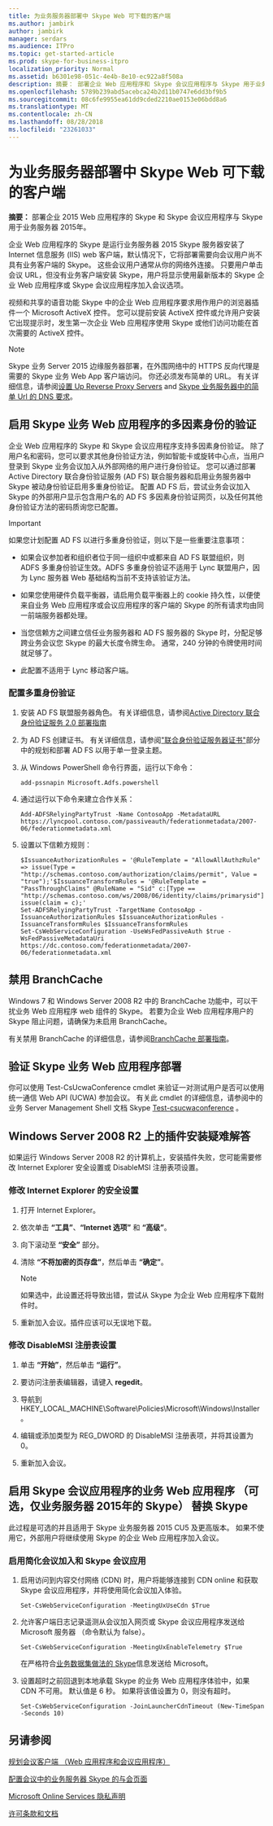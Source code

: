 ```yaml
---
title: 为业务服务器部署中 Skype Web 可下载的客户端
ms.author: jambirk
author: jambirk
manager: serdars
ms.audience: ITPro
ms.topic: get-started-article
ms.prod: skype-for-business-itpro
localization_priority: Normal
ms.assetid: b6301e98-051c-4e4b-8e10-ec922a8f508a
description: 摘要： 部署企业 Web 应用程序和 Skype 会议应用程序与 Skype 用于业务 Skype。
ms.openlocfilehash: 5789b239abd5acebca24b2d11b0747e6dd3bf9b5
ms.sourcegitcommit: 08c6fe9955ea61dd9cded2210ae0153e06bdd8a6
ms.translationtype: MT
ms.contentlocale: zh-CN
ms.lasthandoff: 08/28/2018
ms.locfileid: "23261033"
---
```

# <a name="deploy-web-downloadable-clients-in-skype-for-business-server"></a>为业务服务器部署中 Skype Web 可下载的客户端

**摘要：** 部署企业 2015 Web 应用程序的 Skype 和 Skype 会议应用程序与 Skype 用于业务服务器 2015年。

企业 Web 应用程序的 Skype 是运行业务服务器 2015 Skype 服务器安装了 Internet 信息服务 (IIS) web 客户端，默认情况下，它将部署需要向会议用户尚不具有业务客户端的 Skype。 这些会议用户通常从你的网络外连接。 只要用户单击会议 URL，但没有业务客户端安装 Skype，用户将显示使用最新版本的 Skype 企业 Web 应用程序或 Skype 会议应用程序加入会议选项。

视频和共享的语音功能 Skype 中的企业 Web 应用程序要求用作用户的浏览器插件一个 Microsoft ActiveX 控件。 您可以提前安装 ActiveX 控件或允许用户安装它出现提示时，发生第一次企业 Web 应用程序使用 Skype 或他们访问功能在首次需要的 ActiveX 控件。

> [!NOTE]
> Skype 业务 Server 2015 边缘服务器部署，在外围网络中的 HTTPS 反向代理是需要的 Skype 业务 Web App 客户端访问。 你还必须发布简单的 URL。 有关详细信息，请参阅[设置 Up Reverse Proxy Servers](https://technet.microsoft.com/library/00bc138a-243f-4389-bfa5-9c62fcc95132.aspx) and [Skype 业务服务器中的简单 Url 的 DNS 要求](../../plan-your-deployment/network-requirements/simple-urls.md)。

## <a name="enable-multi-factor-authentication-for-skype-for-business-web-app"></a>启用 Skype 业务 Web 应用程序的多因素身份的验证
<a name="MFA"> </a>

企业 Web 应用程序的 Skype 和 Skype 会议应用程序支持多因素身份验证。 除了用户名和密码，您可以要求其他身份验证方法，例如智能卡或旋转中心点，当用户登录到 Skype 业务会议加入从外部网络的用户进行身份验证。 您可以通过部署 Active Directory 联合身份验证服务 (AD FS) 联合服务器和启用业务服务器中 Skype 被动身份验证启用多重身份验证。 配置 AD FS 后，尝试业务会议加入 Skype 的外部用户显示包含用户名的 AD FS 多因素身份验证网页，以及任何其他身份验证方法的密码质询您已配置。

> [!IMPORTANT]
> 如果您计划配置 AD FS 以进行多重身份验证，则以下是一些重要注意事项：

- 如果会议参加者和组织者位于同一组织中或都来自 AD FS 联盟组织，则 ADFS 多重身份验证生效。ADFS 多重身份验证不适用于 Lync 联盟用户，因为 Lync 服务器 Web 基础结构当前不支持该验证方法。

- 如果您使用硬件负载平衡器，请启用负载平衡器上的 cookie 持久性，以便使来自业务 Web 应用程序或会议应用程序的客户端的 Skype 的所有请求均由同一前端服务器都处理。

- 当您信赖方之间建立信任业务服务器和 AD FS 服务器的 Skype 时，分配足够跨业务会议您 Skype 的最大长度令牌生命。 通常，240 分钟的令牌使用时间就足够了。

- 此配置不适用于 Lync 移动客户端。

### <a name="configure-multi-factor-authentication"></a>配置多重身份验证

1. 安装 AD FS 联盟服务器角色。 有关详细信息，请参阅[Active Directory 联合身份验证服务 2.0 部署指南](https://go.microsoft.com/fwlink/p/?linkid=267511)

2. 为 AD FS 创建证书。 有关详细信息，请参阅["联合身份验证服务器证书"](https://go.microsoft.com/fwlink/p/?LinkId=285376)部分中的规划和部署 AD FS 以用于单一登录主题。

3. 从 Windows PowerShell 命令行界面，运行以下命令：

    ```
    add-pssnapin Microsoft.Adfs.powershell
    ```

4. 通过运行以下命令来建立合作关系：

    ```
    Add-ADFSRelyingPartyTrust -Name ContosoApp -MetadataURL https://lyncpool.contoso.com/passiveauth/federationmetadata/2007-06/federationmetadata.xml
    ```

5. 设置以下信赖方规则：

    ```
   $IssuanceAuthorizationRules = '@RuleTemplate = "AllowAllAuthzRule" => issue(Type = "http://schemas.contoso.com/authorization/claims/permit", Value = "true");'$IssuanceTransformRules = '@RuleTemplate = "PassThroughClaims" @RuleName = "Sid" c:[Type == "http://schemas.contoso.com/ws/2008/06/identity/claims/primarysid"]=> issue(claim = c);'
   Set-ADFSRelyingPartyTrust -TargetName ContosoApp -IssuanceAuthorizationRules $IssuanceAuthorizationRules -IssuanceTransformRules $IssuanceTransformRules
   Set-CsWebServiceConfiguration -UseWsFedPassiveAuth $true -WsFedPassiveMetadataUri https://dc.contoso.com/federationmetadata/2007-06/federationmetadata.xml
   ```

## <a name="disable-branchcache"></a>禁用 BranchCache 
<a name="MFA"> </a>

Windows 7 和 Windows Server 2008 R2 中的 BranchCache 功能中，可以干扰业务 Web 应用程序 web 组件的 Skype。 若要为企业 Web 应用程序用户的 Skype 阻止问题，请确保为未启用 BranchCache。

有关禁用 BranchCache 的详细信息，请参阅[BranchCache 部署指南](https://docs.microsoft.com/en-us/windows-server/networking/branchcache/deploy/branchcache-deployment-guide)。

## <a name="verifying-skype-for-business-web-app-deployment"></a>验证 Skype 业务 Web 应用程序部署
<a name="MFA"> </a>

你可以使用 Test-CsUcwaConference cmdlet 来验证一对测试用户是否可以使用统一通信 Web API (UCWA) 参加会议。 有关此 cmdlet 的详细信息，请参阅中的业务 Server Management Shell 文档 Skype [Test-csucwaconference](https://docs.microsoft.com/powershell/module/skype/test-csucwaconference?view=skype-ps) 。

## <a name="troubleshooting-plug-in-installation-on-windows-server-2008-r2"></a>Windows Server 2008 R2 上的插件安装疑难解答
<a name="MFA"> </a>

如果运行 Windows Server 2008 R2 的计算机上，安装插件失败，您可能需要修改 Internet Explorer 安全设置或 DisableMSI 注册表项设置。

### <a name="modify-the-security-setting-in-internet-explorer"></a>修改 Internet Explorer 的安全设置

1. 打开 Internet Explorer。

2. 依次单击 **“工具”**、**“Internet 选项”** 和 **“高级”**。

3. 向下滚动至 **“安全”** 部分。

4. 清除 **“不将加密的页存盘”**，然后单击 **“确定”**。

    > [!NOTE]
    > 如果选中，此设置还将导致出错，尝试从 Skype 为企业 Web 应用程序下载附件时。

5. 重新加入会议。插件应该可以无误地下载。

### <a name="modify-the-disablemsi-registry-setting"></a>修改 DisableMSI 注册表设置

1. 单击 **“开始”**，然后单击 **“运行”**。

2. 要访问注册表编辑器，请键入 **regedit**。

3. 导航到 HKEY_LOCAL_MACHINE\Software\Policies\Microsoft\Windows\Installer。

4. 编辑或添加类型为 REG_DWORD 的 DisableMSI 注册表项，并将其设置为 0。

5. 重新加入会议。

## <a name="enable-skype-meetings-app-to-replace-skype-for-business-web-app-optional-skype-for-business-server-2015-only"></a>启用 Skype 会议应用程序的业务 Web 应用程序 （可选，仅业务服务器 2015年的 Skype） 替换 Skype
<a name="SMA_Enable"> </a>

此过程是可选的并且适用于 Skype 业务服务器 2015 CU5 及更高版本。 如果不使用它，外部用户将继续使用 Skype 的企业 Web 应用程序加入会议。

### <a name="enable-simplified-meeting-join-and-skype-meetings-app"></a>启用简化会议加入和 Skype 会议应用

1. 启用访问到内容交付网络 (CDN) 时，用户将能够连接到 CDN online 和获取 Skype 会议应用程序，并将使用简化会议加入体验。

   ```
   Set-CsWebServiceConfiguration -MeetingUxUseCdn $True
   ```

2. 允许客户端日志记录遥测从会议加入网页或 Skype 会议应用程序发送给 Microsoft 服务器 （命令默认为 false）。

   ```
   Set-CsWebServiceConfiguration -MeetingUxEnableTelemetry $True
   ```

    在严格符合[业务数据集做法的 Skype](https://docs.microsoft.com/en-us/skypeforbusiness/legal-and-regulatory/data-collection-practices)信息发送给 Microsoft。

3. 设置超时之前回退到本地承载 Skype 的业务 Web 应用程序体验中，如果 CDN 不可用。 默认值是 6 秒。 如果将该值设置为 0，则没有超时。

   ```
   Set-CsWebServiceConfiguration -JoinLauncherCdnTimeout (New-TimeSpan -Seconds 10)
   ```

## <a name="see-also"></a>另请参阅
<a name="SMA_Enable"> </a>

[规划会议客户端 （Web 应用程序和会议应用程序）](../../plan-your-deployment/clients-and-devices/meetings-clients.md)

[配置会议中的业务服务器 Skype 的与会页面](../../manage/conferencing/meeting-join-page.md)

[Microsoft Online Services 隐私声明](https://www.microsoft.com/en-us/privacystatement/OnlineServices/Default.aspx)

[许可条款和文档](http://www.microsoftvolumelicensing.com/DocumentSearch.aspx?Mode=3&amp;amp;DocumentTypeId=31)